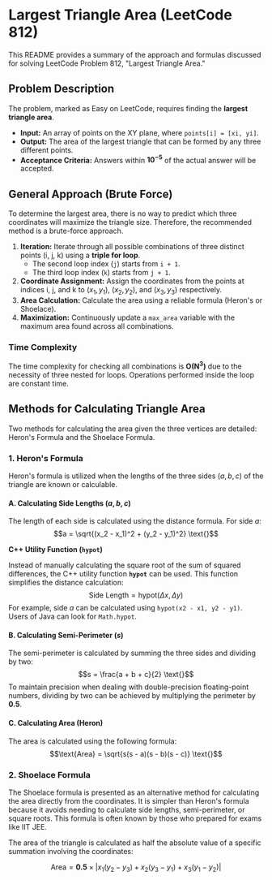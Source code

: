 # Largest Triangle Area (LeetCode 812)

This README provides a summary of the approach and formulas discussed for solving LeetCode Problem 812, "Largest Triangle Area."

## Problem Description

The problem, marked as Easy on LeetCode, requires finding the **largest triangle area**.

*   **Input:** An array of points on the XY plane, where `points[i] = [xi, yi]`.
*   **Output:** The area of the largest triangle that can be formed by any three different points.
*   **Acceptance Criteria:** Answers within $\mathbf{10^{-5}}$ of the actual answer will be accepted.

## General Approach (Brute Force)

To determine the largest area, there is no way to predict which three coordinates will maximize the triangle size. Therefore, the recommended method is a brute-force approach.

1.  **Iteration:** Iterate through all possible combinations of three distinct points (i, j, k) using a **triple for loop**.
    *   The second loop index (`j`) starts from `i + 1`.
    *   The third loop index (`k`) starts from `j + 1`.
2.  **Coordinate Assignment:** Assign the coordinates from the points at indices i, j, and k to $(x_1, y_1)$, $(x_2, y_2)$, and $(x_3, y_3)$ respectively.
3.  **Area Calculation:** Calculate the area using a reliable formula (Heron's or Shoelace).
4.  **Maximization:** Continuously update a `max_area` variable with the maximum area found across all combinations.

### Time Complexity

The time complexity for checking all combinations is $\mathbf{O(N^3)}$ due to the necessity of three nested for loops. Operations performed inside the loop are constant time.

## Methods for Calculating Triangle Area

Two methods for calculating the area given the three vertices are detailed: Heron's Formula and the Shoelace Formula.

### 1. Heron's Formula

Heron's formula is utilized when the lengths of the three sides ($a, b, c$) of the triangle are known or calculable.

#### A. Calculating Side Lengths ($a, b, c$)

The length of each side is calculated using the distance formula. For side $a$:
$$a = \sqrt{(x_2 - x_1)^2 + (y_2 - y_1)^2} \text{}$$

**C++ Utility Function (`hypot`)**

Instead of manually calculating the square root of the sum of squared differences, the C++ utility function **`hypot`** can be used. This function simplifies the distance calculation:
$$\text{Side Length} = \text{hypot}(\Delta x, \Delta y) \text{}$$
For example, side $a$ can be calculated using `hypot(x2 - x1, y2 - y1)`. Users of Java can look for `Math.hypot`.

#### B. Calculating Semi-Perimeter ($s$)

The semi-perimeter is calculated by summing the three sides and dividing by two:
$$s = \frac{a + b + c}{2} \text{}$$
To maintain precision when dealing with double-precision floating-point numbers, dividing by two can be achieved by multiplying the perimeter by $\mathbf{0.5}$.

#### C. Calculating Area (Heron)

The area is calculated using the following formula:
$$\text{Area} = \sqrt{s(s - a)(s - b)(s - c)} \text{}$$

### 2. Shoelace Formula

The Shoelace formula is presented as an alternative method for calculating the area directly from the coordinates. It is simpler than Heron's formula because it avoids needing to calculate side lengths, semi-perimeter, or square roots. This formula is often known by those who prepared for exams like IIT JEE.

The area of the triangle is calculated as half the absolute value of a specific summation involving the coordinates:

$$\text{Area} = \mathbf{0.5} \times \left| x_1(y_2 - y_3) + x_2(y_3 - y_1) + x_3(y_1 - y_2) \right| \text{}$$
